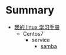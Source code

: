 # Summary

* [我的 linux 学习手册](README.md)
    * Centos7
        * service
            * [samba](Centos7/service/samba.md)


